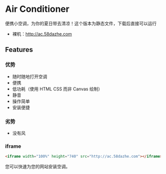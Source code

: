 # Air Conditioner

便携小空调，为你的夏日带去清凉！这个版本为静态文件，下载后直接可以运行

- 裸机：<http://ac.58dazhe.com>

## Features

### 优势

- 随时随地打开空调
- 便携
- 低功耗（使用 HTML CSS 而非 Canvas 绘制）
- 静音
- 操作简单
- 安装便捷

### 劣势

- 没有风


### iframe

```html
<iframe width="100%" height="740" src="http://ac.58dazhe.com"></iframe>
```

您可以快速为您的网站安装空调。
